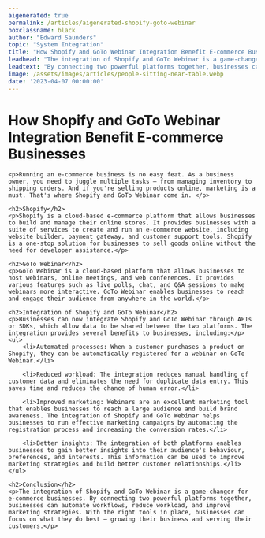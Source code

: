 ```yaml
---
aigenerated: true
permalink: /articles/aigenerated-shopify-goto-webinar
boxclassname: black
author: "Edward Saunders"
topic: "System Integration"
title: "How Shopify and GoTo Webinar Integration Benefit E-commerce Businesses"
leadhead: "The integration of Shopify and GoTo Webinar is a game-changer for e-commerce businesses"
leadtext: "By connecting two powerful platforms together, businesses can automate workflows, reduce workload, and improve marketing strategies. With the right tools in place, businesses can focus on what they do best – growing their business and serving their customers."
image: /assets/images/articles/people-sitting-near-table.webp
date: '2023-04-07 00:00:00'
---
```

<div class="arttext">	<h1>How Shopify and GoTo Webinar Integration Benefit E-commerce Businesses</h1>

	<p>Running an e-commerce business is no easy feat. As a business owner, you need to juggle multiple tasks – from managing inventory to shipping orders. And if you're selling products online, marketing is a must. That's where Shopify and GoTo Webinar come in. </p>

	<h2>Shopify</h2>
	<p>Shopify is a cloud-based e-commerce platform that allows businesses to build and manage their online stores. It provides businesses with a suite of services to create and run an e-commerce website, including website builder, payment gateway, and customer support tools. Shopify is a one-stop solution for businesses to sell goods online without the need for developer assistance.</p>

	<h2>GoTo Webinar</h2>
	<p>GoTo Webinar is a cloud-based platform that allows businesses to host webinars, online meetings, and web conferences. It provides various features such as live polls, chat, and Q&A sessions to make webinars more interactive. GoTo Webinar enables businesses to reach and engage their audience from anywhere in the world.</p>

	<h2>Integration of Shopify and GoTo Webinar</h2>
	<p>Businesses can now integrate Shopify and GoTo Webinar through APIs or SDKs, which allow data to be shared between the two platforms. The integration provides several benefits to businesses, including:</p>
	<ul>
		<li>Automated processes: When a customer purchases a product on Shopify, they can be automatically registered for a webinar on GoTo Webinar.</li>
		
		<li>Reduced workload: The integration reduces manual handling of customer data and eliminates the need for duplicate data entry. This saves time and reduces the chance of human error.</li>
		
		<li>Improved marketing: Webinars are an excellent marketing tool that enables businesses to reach a large audience and build brand awareness. The integration of Shopify and GoTo Webinar helps businesses to run effective marketing campaigns by automating the registration process and increasing the conversion rates.</li>
		
		<li>Better insights: The integration of both platforms enables businesses to gain better insights into their audience's behaviour, preferences, and interests. This information can be used to improve marketing strategies and build better customer relationships.</li>
	</ul>

	<h2>Conclusion</h2>
	<p>The integration of Shopify and GoTo Webinar is a game-changer for e-commerce businesses. By connecting two powerful platforms together, businesses can automate workflows, reduce workload, and improve marketing strategies. With the right tools in place, businesses can focus on what they do best – growing their business and serving their customers.</p>
</div>
